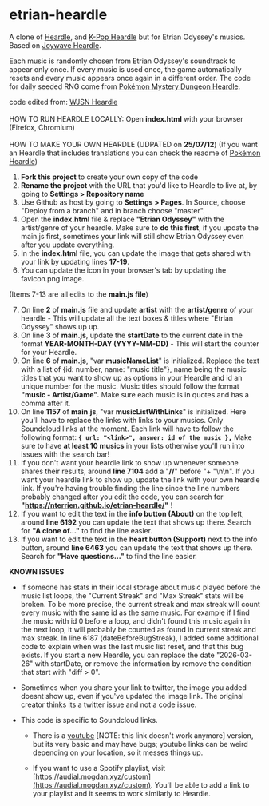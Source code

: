 # etrian-heardle

A clone of [Heardle](https://www.heardle.app/), and [K-Pop Heardle](https://heardle-kpop.glitch.me/) but for Etrian Odyssey's musics. Based on [Joywave Heardle](https://joywave-heardle.glitch.me/).

Each music is randomly chosen from Etrian Odyssey's soundtrack to appear only once. If every music is used once, the game automatically resets and every music appears once again in a different order. The code for daily seeded RNG come from [Pokémon Mystery Dungeon Heardle](https://pkmn-md-heardle.glitch.me/).

code edited from: [WJSN Heardle](https://github.com/jeroldcamacho/wjsn-heardle)
<br />
<br />
HOW TO RUN HEARDLE LOCALLY:
Open **index.html** with your browser (Firefox, Chromium)
<br />
<br />
HOW TO MAKE YOUR OWN HEARDLE (UDPATED on **25/07/12**)
(If you want an Heardle that includes translations you can check the readme of [Pokémon Heardle](https://github.com/nterrien/pkmn-heardle))

1. **Fork this project** to create your own copy of the code
2. **Rename the project** with the URL that you'd like to Heardle to live at, by going to **Settings >  Repository name**
3. Use Github as host by going to **Settings > Pages**. In Source, choose "Deploy from a branch" and in branch choose "master".
4. Open the **index.html** file & replace **"Etrian Odyssey"** with the artist/genre of your heardle. Make sure to **do this first**, if you update the main.js first, sometimes your link will still show Etrian Odyssey even after you update everything.
5. In the **index.html** file, you can update the image that gets shared with your link by updating lines **17-19**. 
6. You can update the icon in your browser's tab by updating the favicon.png image.

(Items 7-13 are all edits to the **main.js file**)

7. On line **2** of **main.js** file and update **artist** with the **artist/genre** of your heardle - This will update all the text boxes & titles where "Etrian Odyssey" shows up up.
8. On line **3** of **main.js**, update the **startDate** to the current date in the format **YEAR-MONTH-DAY (YYYY-MM-DD)** - This will start the counter for your Heardle.
9. On line **6** of **main.js**, "var **musicNameList**" is initialized. Replace the text with a list of {id: number, name: "music title"}, name being the music titles that you want to show up as options in your Heardle and id an unique number for the music. Music titles should follow the format **"music - Artist/Game".** Make sure each music is in quotes and has a comma after it.
10. On line **1157** of **main.js**, "var **musicListWithLinks**" is initialized. Here you'll have to replace the links with links to your musics. Only Soundcloud links at the moment. Each link will have to follow the following format: **`{ url: "<link>", answer: id of the music },`** Make sure to have **at least 10 musics** in your lists otherwise you'll run into issues with the search bar!
11. If you don't want your heardle link to show up whenever someone shares their results, around **line 7104** add a "**//**" before "+ "\n\n". If you want your heardle link to show up, update the link with your own heardle link. If you're having trouble finding the line since the line numbers probably changed after you edit the code, you can search for **"https://nterrien.github.io/etrian-heardle/"** !
12. If you want to edit the text in the **info button (About)** on the top left, around **line 6192** you can update the text that shows up there. Search for **"A clone of..."** to find the line easier.
13. If you want to edit the text in the **heart button (Support)** next to the info button, around **line 6463** you can update the text that shows up there. Search for **"Have questions..."** to find the line easier.

**KNOWN ISSUES**

- If someone has stats in their local storage about music played before the music list loops, the "Current Streak" and "Max Streak" stats will be broken. To be more precise, the current streak and max streak will count every music with the same id as the same music. For example if I find the music with id 0 before a loop, and didn't found this music again in the next loop, it will probably be counted as found in current streak and max streak. In line 6187 (dateBeforeBugStreak), I added some additional code to explain when was the last music list reset, and that this bug exists. If you start a new Heardle, you can replace the date "2026-03-26" with startDate, or remove the information by remove the condition that start with "diff > 0".

- Sometimes when you share your link to twitter, the image you added doesnt show up, even if you've updated the image link. The original creator thinks its a twitter issue and not a code issue.

- This code is specific to Soundcloud links.

  - There is a [youtube](https://glitch.com/~youtube-heardle-template) \[NOTE: this link doesn't work anymore\] version, but its very basic and may have bugs; youtube links can be weird depending on your location, so it messes things up.

  - If you want to use a Spotify playlist, visit [https://audial.mogdan.xyz/custom](https://audial.mogdan.xyz/custom). You'll be able to add a link to your playlist and it seems to work similarly to Heardle.
